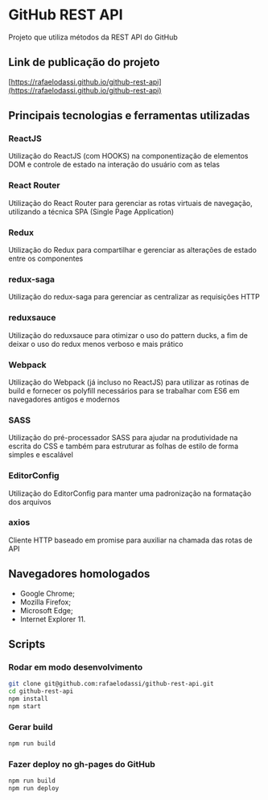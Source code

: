 # GitHub REST API
Projeto que utiliza métodos da REST API do GitHub

## Link de publicação do projeto
[https://rafaelodassi.github.io/github-rest-api](https://rafaelodassi.github.io/github-rest-api)

## Principais tecnologias e ferramentas utilizadas

### ReactJS
Utilização do ReactJS (com HOOKS) na componentização de elementos DOM e controle de estado na interação do usuário com as telas

### React Router
Utilização do React Router para gerenciar as rotas virtuais de navegação, utilizando a técnica SPA (Single Page Application)

### Redux
Utilização do Redux para compartilhar e gerenciar as alterações de estado entre os componentes

### redux-saga
Utilização do redux-saga para gerenciar as centralizar as requisições HTTP

### reduxsauce
Utilização do reduxsauce para otimizar o uso do pattern ducks, a fim de deixar o uso do redux menos verboso e mais prático

### Webpack
Utilização do Webpack (já incluso no ReactJS) para utilizar as rotinas de build e fornecer os polyfill necessários para se trabalhar com ES6 em navegadores antigos e modernos

### SASS
Utilização do pré-processador SASS para ajudar na produtividade na escrita do CSS e também para estruturar as folhas de estilo de forma simples e escalável

### EditorConfig
Utilização do EditorConfig para manter uma padronização na formatação dos arquivos

### axios
Cliente HTTP baseado em promise para auxiliar na chamada das rotas de API

## Navegadores homologados
- Google Chrome;
- Mozilla Firefox;
- Microsoft Edge;
- Internet Explorer 11.

## Scripts

### Rodar em modo desenvolvimento
```sh
git clone git@github.com:rafaelodassi/github-rest-api.git
cd github-rest-api
npm install
npm start
```

### Gerar build
```sh
npm run build
```

### Fazer deploy no gh-pages do GitHub
```sh
npm run build
npm run deploy
```

<!-- ### Rodar testes
```sh
npm run test
``` -->